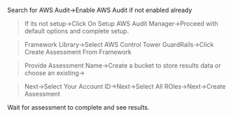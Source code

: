 Search for AWS Audit->Enable AWS Audit if not enabled already

> If its not setup->Click On Setup AWS Audit Manager->Proceed with default options and complete setup.

> Framework Library->Select AWS Control Tower GuardRails->Click Create Assessment From Framework

> Provide Assessment Name->Create a bucket to store results data or choose an existing->

> Next->Select Your Account ID->Next->Select All ROles->Next->Create Assessment

Wait for assessment to complete and see results.
